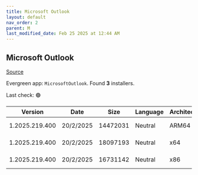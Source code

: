 ```yaml
---
title: Microsoft Outlook
layout: default
nav_order: 2
parent: M
last_modified_date: Feb 25 2025 at 12:44 AM
---
```


## Microsoft Outlook

[Source](https://learn.microsoft.com/en-us/microsoft-365-apps/outlook/get-started/deployment-new-outlook)

Evergreen app: `MicrosoftOutlook`. Found **3** installers.

Last check: 🟢

| Version        | Date      | Size     | Language | Architecture | Type | URI                                                                                                                                                                                                                              |
| -------------- | --------- | -------- | -------- | ------------ | ---- | -------------------------------------------------------------------------------------------------------------------------------------------------------------------------------------------------------------------------------- |
| 1.2025.219.400 | 20/2/2025 | 14472031 | Neutral  | ARM64        | msix | [https://res.cdn.office.net/nativehost/5mttl/installer/v2/1.2025.219.400/Microsoft.OutlookForWindows_arm64.msix](https://res.cdn.office.net/nativehost/5mttl/installer/v2/1.2025.219.400/Microsoft.OutlookForWindows_arm64.msix) |
| 1.2025.219.400 | 20/2/2025 | 18097193 | Neutral  | x64          | msix | [https://res.cdn.office.net/nativehost/5mttl/installer/v2/1.2025.219.400/Microsoft.OutlookForWindows_x64.msix](https://res.cdn.office.net/nativehost/5mttl/installer/v2/1.2025.219.400/Microsoft.OutlookForWindows_x64.msix)     |
| 1.2025.219.400 | 20/2/2025 | 16731142 | Neutral  | x86          | msix | [https://res.cdn.office.net/nativehost/5mttl/installer/v2/1.2025.219.400/Microsoft.OutlookForWindows_x86.msix](https://res.cdn.office.net/nativehost/5mttl/installer/v2/1.2025.219.400/Microsoft.OutlookForWindows_x86.msix)     |
